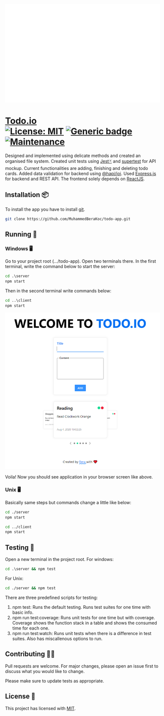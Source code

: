 <div align="center">
	<br>
        <img src="./header.svg" width="800" height="320">
	<br>
</div>

# [Todo.io](http://github.com/MuhammedBeraKoc)<br>  [![License: MIT](https://img.shields.io/badge/License-MIT-0070F3.svg)](https://www.gnu.org/licenses/gpl-3.0) [![Generic badge](https://img.shields.io/badge/version-stable-16db93.svg)](https://shields.io/)  [![Maintenance](https://img.shields.io/badge/Maintained%3F-yes-brightgreen.svg)](https://GitHub.com/Naereen/StrapDown.js/graphs/commit-activity)

Designed and implemented using delicate methods and created an organised file system. Created unit tests using [Jest🃏](https://jestjs.io/) and [supertest](https://www.npmjs.com/package/supertest) for API mockup. Current functionalities are adding, finishing and deleting todo cards.
Added data validation for backend using [@hapi/joi](https://hapi.dev/module/joi/). Used [Express.js](https://expressjs.com/) for backend and REST API. The frontend solely depends on [ReactJS](https://reactjs.org/).

## Installation 📦
To install the app you have to install [git](https://git-scm.com/downloads).

``` bash
git clone https://github.com/MuhammedBeraKoc/todo-app.git
```

## Running 🌌

### Windows 🖥️

Go to your project root (.../todo-app). Open two terminals there. In the first terminal, write the command below to start the server:
``` bat
cd .\server
npm start
```
Then in the second terminal write commands below:
``` bat
cd ..\client
npm start
```

![App Image](screenshots/app.screenshot.PNG)

Voila! Now you should see application in your browser screen like above.

### Unix 🖥️

Basically same steps but commands change a little like below:
``` bash
cd ./server
npm start
```
``` bash
cd ../client
npm start
```

## Testing 🧪
Open a new terminal in the project root.
For windows:
``` bat
cd .\server && npm test
```
For Unix:
``` bash
cd ./server && npm test
```
There are three predefined scripts for testing:<br>
1. npm test: Runs the default testing. Runs test suites for one time with basic info.
2. npm run test:coverage: Runs unit tests for one time but with coverage. Coverage shows the function stack in a table and shows the consumed time for each one.
3. npm run test\:watch: Runs unit tests when there is a difference in test suites. Also has miscallenous options to run.

## Contributing 🙋‍♂️
Pull requests are welcome. For major changes, please open an issue first to discuss what you would like to change.

Please make sure to update tests as appropriate.

## License 📃
This project has licensed with [MIT](https://github.com/MuhammedBeraKoc/todo-app/blob/master/LICENSE).